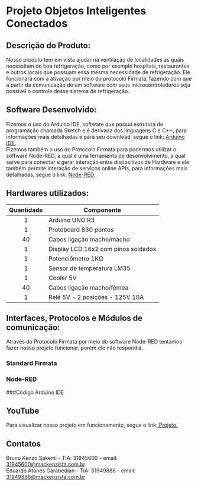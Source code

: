 # Projeto Objetos Inteligentes Conectados

## Descrição do Produto:
Nosso produto tem em vista ajudar na ventilação de localidades as quais necessitam de boa refrigeração, como por exemplo hospitais, restaurantes e outros locais que possuam essa mesma necessidade de refrigeração. Ele funcionára com a ativação por meio do protocolo Firmata, fazendo com que a partir da comunicação de um software com seus microcontroladores seja possível o controle desse sistema de refrigeração.

## Software Desenvolvido:
Fizemos o uso do Arduino IDE, software que possui estrutura de programação chamada Sketch e é derivada das linguagens C e C++, para informações mais detalhadas e para seu download, segue o link: <a href="https://www.arduino.cc/en/software"> Arduino IDE. </a>
<br>
Fizemos também o uso do Protocolo Firmata para podermos utilizar o software Node-RED, a qual é uma ferramenta de desenvolvimento, a qual serve para conectar e gerar interação entre dispositivos de Hardware e ele também permite interação de serviços online APIs, para informações mais detalhadas, segue o link: <a href="https://nodered.org/"> Node-RED. </a>

## Hardwares utilizados:
| Quantidade | Componente |
| :---: | ------------------- |
| 1 | Arduino UNO R3 |
| 1 | Protoboard 830 pontos |
| 40 | Cabos ligação macho/macho |
| 1 | Display LCD 16x2 com pinos soldados |
| 1 | Potenciômetro 1KΩ |
| 1 | Sensor de temperatura LM35 |
| 1 | Cooler 5V |
| 40 | Cabos ligação macho/fêmea |
| 1 | Relé 5V - 2 posições - 125V 10A |



## Interfaces, Protocolos e Módulos de comunicação:
Através do Protocolo Firmata por meio do software Node-RED tentamos fazer nosso projeto funcionar, porém ele não respondia.<br>
### Standard Firmata
### Node-RED
###Código Arduino IDE

## YouTube
Para visualizar nosso projeto em funcionamento, segue o link:<a href="https://www.arduino.cc/en/software"> Projeto. </a>

## Contatos
Bruno Kenzo Sakemi - TIA: 31945600 - email: 31945600@mackenzista.com.br <br>
Eduardo Atanes Garabedian - TIA: 31949886 - email: 31949886@mackenzista.com.br
